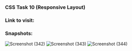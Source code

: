### CSS Task 10 (Responsive Layout)

### Link to visit:


### Snapshots:
![Screenshot (342)](https://user-images.githubusercontent.com/64964968/89062687-893f6b00-d384-11ea-99ba-32f31f93c58e.png)
![Screenshot (343)](https://user-images.githubusercontent.com/64964968/89062692-8ba1c500-d384-11ea-8507-cf12bcc8411c.png)
![Screenshot (344)](https://user-images.githubusercontent.com/64964968/89062697-8d6b8880-d384-11ea-8d7f-000097ac6373.png)
